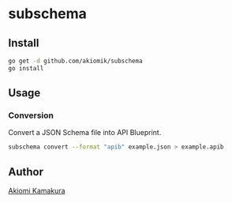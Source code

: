 subschema
====

## Install

```bash
go get -d github.com/akiomik/subschema
go install
```

## Usage

### Conversion

Convert a JSON Schema file into API Blueprint.

```bash
subschema convert --format "apib" example.json > example.apib
```

## Author

[Akiomi Kamakura](https://github.com/akiomik)
